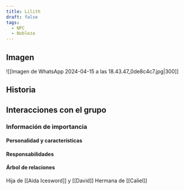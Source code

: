```yaml
---
title: Lilith
draft: false
tags:
  - NPC
  - Nobleza
---
```

## Imagen
![[Imagen de WhatsApp 2024-04-15 a las 18.43.47_0de8c4c7.jpg|300]]
## Historia

## Interacciones con el grupo

### Información de importancia

#### Personalidad y características

#### Responsabilidades

#### Árbol de relaciones 
Hija de [[Aida Icesword]] y [[David]]
Hermana de [[Caliel]]
